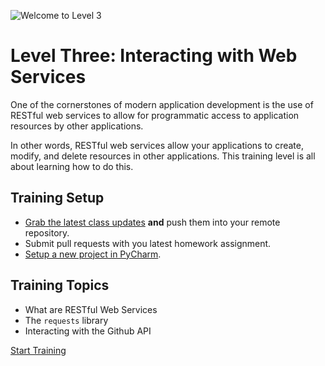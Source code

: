 ![Welcome to Level 3](http://i610.photobucket.com/albums/tt185/louper_anguano/KungFuPandaTh4nosAC35106010718-22-1.png)
# Level Three: Interacting with Web Services
One of the cornerstones of modern application development is the use of 
RESTful web services to allow for programmatic access to application resources
by other applications.

In other words, RESTful web services allow your applications to create, modify,
and delete resources in other applications.  This training level is all
about learning how to do this.

## Training Setup
- [Grab the latest class updates](../level-0/git-merging-upstream-changes.md) 
**and** push them into your remote repository.
- Submit pull requests with you latest homework assignment.
- [Setup a new project in PyCharm](../level-0/pycharm-project-setup.md).

## Training Topics
- What are RESTful Web Services
- The `requests` library
- Interacting with the Github API

[Start Training](exercise-01.md)
